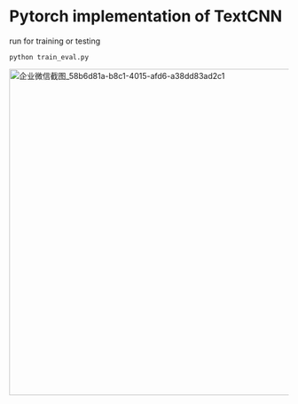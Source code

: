# Pytorch implementation of TextCNN

run for training or testing

```
python train_eval.py
```

<img width="588" alt="企业微信截图_58b6d81a-b8c1-4015-afd6-a38dd83ad2c1" src="https://user-images.githubusercontent.com/125522235/219250883-29d8ba0e-3ddb-4f4f-974e-842b33c7926f.png">
